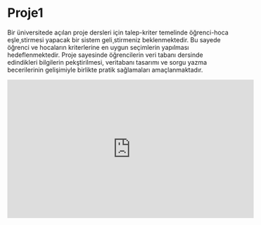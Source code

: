 # Proje1
Bir üniversitede açılan proje dersleri için talep-kriter temelinde öğrenci-hoca eşle¸stirmesi yapacak bir sistem geli¸stirmeniz beklenmektedir. Bu sayede öğrenci ve hocaların kriterlerine
en uygun seçimlerin yapılması hedeflenmektedir.
Proje sayesinde öğrencilerin veri tabanı dersinde edindikleri bilgilerin pekştirilmesi, veritabanı tasarımı ve sorgu yazma becerilerinin gelişimiyle birlikte pratik sağlamaları amaçlanmaktadır.

<iframe width="560" height="315" src="https://www.youtube.com/watch?v=46loaT2RAP0" frameborder="0" allowfullscreen></iframe>

